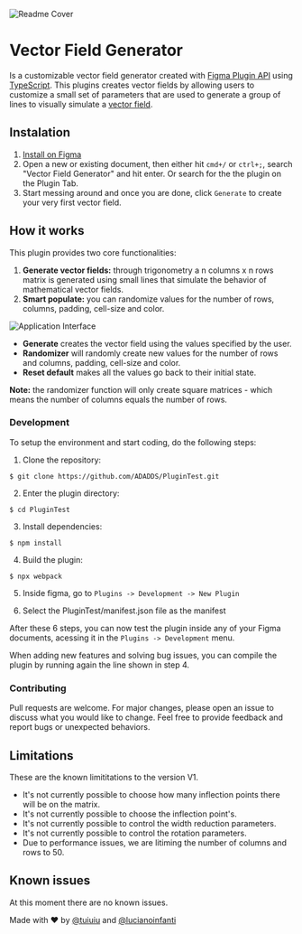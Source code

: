 ![Readme Cover](https://user-images.githubusercontent.com/20411105/95701000-c5ae0380-0c1e-11eb-9c9c-aff9138f849c.png)
# Vector Field Generator
Is a customizable vector field generator created with [Figma Plugin API](https://www.figma.com/plugin-docs/intro/) using [TypeScript](https://www.typescriptlang.org/). This plugins creates vector fields by allowing users to customize a small set of parameters that are used to generate a group of lines to visually simulate a [vector field](https://en.wikipedia.org/wiki/Vector_field).

## Instalation 
1. [Install on Figma](#)
2. Open a new or existing document, then either hit ```cmd+/``` or ```ctrl+;```, search "Vector Field Generator" and hit enter. Or search for the the plugin on the Plugin Tab.
3. Start messing around and once you are done, click  ```Generate``` to create your very first vector field.

## How it works
This plugin provides two core functionalities:

1. **Generate vector fields:** through trigonometry a n columns x n rows matrix is generated using small lines that simulate the behavior of mathematical vector fields.
2. **Smart populate:** you can randomize values for the number of rows, columns, padding, cell-size and color.


![Application Interface](https://user-images.githubusercontent.com/20411105/95700967-ae6f1600-0c1e-11eb-9abc-88267e8ec4b9.png)

 
* **Generate** creates the vector field using the values specified by the user.
* **Randomizer** will randomly create new values for the number of rows and columns, padding, cell-size and color.
* **Reset default** makes all the values go back to their initial state.

**Note:** the randomizer function will only create square matrices - which means the number of columns equals the number of rows.

### Development
To setup the environment and start coding, do the following steps:

1. Clone the repository:
```
$ git clone https://github.com/ADADDS/PluginTest.git
```
2. Enter the plugin directory: 
```
$ cd PluginTest
```
3. Install dependencies: 
```
$ npm install
```
4. Build the plugin: 
```
$ npx webpack
```
5. Inside figma, go to ```Plugins -> Development -> New Plugin```

6. Select the PluginTest/manifest.json file as the manifest

After these 6 steps, you can now test the plugin inside any of your Figma documents, acessing it in the ```Plugins -> Development``` menu. 

When adding new features and solving bug issues, you can compile the plugin by running again the line shown in step 4. 

### Contributing
Pull requests are welcome. For major changes, please open an issue to discuss what you would like to change. Feel free to provide feedback and report bugs or unexpected behaviors.

## Limitations
These are the known limititations to the version V1.

* It's not currently possible to choose how many inflection points there will be on the matrix.
* It's not currently possible to choose the inflection point's.
* It's not currently possible to control the width reduction parameters.
* It's not currently possible to control the rotation parameters.
* Due to performance issues, we are litiming the number of columns and rows to 50. 

## Known issues
At this moment there are no known issues.


Made with :heart: by [@tuiuiu](https://github.com/Tuiuiu) and [@lucianoinfanti](https://github.com/LucianoInfanti)
